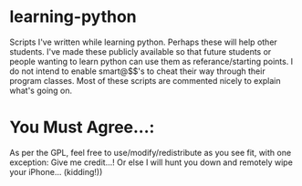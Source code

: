 # learning-python
Scripts I've written while learning python. Perhaps these will help other students.
I've made these publicly available so that future students or people wanting to learn python can use them as referance/starting points. I do not intend to enable smart@$$'s to cheat their way through their program classes. Most of these scripts are commented nicely to explain what's going on.

# You Must Agree...:
As per the GPL, feel free to use/modify/redistribute as you see fit, with one exception: Give me credit...! 
Or else I will hunt you down and remotely wipe your iPhone... (kidding!))
